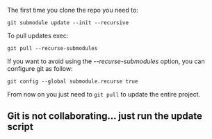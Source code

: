 The first time you clone the repo you need to:

`git submodule update --init --recursive`

To pull updates exec:

`git pull --recurse-submodules`

If you want to avoid using the *--recurse-submodules* option, you can configure git as follow:

`git config --global submodule.recurse true`

From now on you just need to `git pull` to update the entire project.

## Git is not collaborating... just run the update script